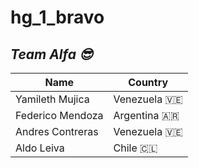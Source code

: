 # hg_1_bravo

## *Team Alfa  😎*

|  **Name**| **Country**   |
| ------------ | ------------ |
|  Yamileth Mujica | Venezuela 🇻🇪  |
|  Federico Mendoza |  Argentina  🇦🇷 |
|  Andres Contreras | Venezuela  🇻🇪 |
|  Aldo Leiva |  Chile  🇨🇱 |
